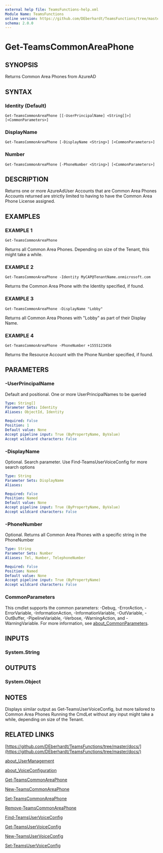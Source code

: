 ```yaml
---
external help file: TeamsFunctions-help.xml
Module Name: TeamsFunctions
online version: https://github.com/DEberhardt/TeamsFunctions/tree/master/docs/
schema: 2.0.0
---
```


# Get-TeamsCommonAreaPhone

## SYNOPSIS
Returns Common Area Phones from AzureAD

## SYNTAX

### Identity (Default)
```
Get-TeamsCommonAreaPhone [[-UserPrincipalName] <String[]>] [<CommonParameters>]
```

### DisplayName
```
Get-TeamsCommonAreaPhone [-DisplayName <String>] [<CommonParameters>]
```

### Number
```
Get-TeamsCommonAreaPhone [-PhoneNumber <String>] [<CommonParameters>]
```

## DESCRIPTION
Returns one or more AzureAdUser Accounts that are Common Area Phones
Accounts returned are strictly limited to having to have the Common Area Phone License assigned.

## EXAMPLES

### EXAMPLE 1
```
Get-TeamsCommonAreaPhone
```

Returns all Common Area Phones.
  Depending on size of the Tenant, this might take a while.

### EXAMPLE 2
```
Get-TeamsCommonAreaPhone -Identity MyCAP@TenantName.onmicrosoft.com
```

Returns the Common Area Phone with the Identity specified, if found.

### EXAMPLE 3
```
Get-TeamsCommonAreaPhone -DisplayName "Lobby"
```

Returns all Common Area Phones with "Lobby" as part of their Display Name.

### EXAMPLE 4
```
Get-TeamsCommonAreaPhone -PhoneNumber +1555123456
```

Returns the Resource Account with the Phone Number specified, if found.

## PARAMETERS

### -UserPrincipalName
Default and positional.
One or more UserPrincipalNames to be queried

```yaml
Type: String[]
Parameter Sets: Identity
Aliases: ObjectId, Identity

Required: False
Position: 1
Default value: None
Accept pipeline input: True (ByPropertyName, ByValue)
Accept wildcard characters: False
```

### -DisplayName
Optional.
Search parameter.
Use Find-TeamsUserVoiceConfig for more search options

```yaml
Type: String
Parameter Sets: DisplayName
Aliases:

Required: False
Position: Named
Default value: None
Accept pipeline input: True (ByPropertyName, ByValue)
Accept wildcard characters: False
```

### -PhoneNumber
Optional.
Returns all Common Area Phones with a specific string in the PhoneNumber

```yaml
Type: String
Parameter Sets: Number
Aliases: Tel, Number, TelephoneNumber

Required: False
Position: Named
Default value: None
Accept pipeline input: True (ByPropertyName)
Accept wildcard characters: False
```

### CommonParameters
This cmdlet supports the common parameters: -Debug, -ErrorAction, -ErrorVariable, -InformationAction, -InformationVariable, -OutVariable, -OutBuffer, -PipelineVariable, -Verbose, -WarningAction, and -WarningVariable. For more information, see [about_CommonParameters](http://go.microsoft.com/fwlink/?LinkID=113216).

## INPUTS

### System.String
## OUTPUTS

### System.Object
## NOTES
Displays similar output as Get-TeamsUserVoiceConfig, but more tailored to Common Area Phones
Running the CmdLet without any input might take a while, depending on size of the Tenant.

## RELATED LINKS

[https://github.com/DEberhardt/TeamsFunctions/tree/master/docs/](https://github.com/DEberhardt/TeamsFunctions/tree/master/docs/)

[about_UserManagement]()

[about_VoiceConfiguration]()

[Get-TeamsCommonAreaPhone]()

[New-TeamsCommonAreaPhone]()

[Set-TeamsCommonAreaPhone]()

[Remove-TeamsCommonAreaPhone]()

[Find-TeamsUserVoiceConfig]()

[Get-TeamsUserVoiceConfig]()

[New-TeamsUserVoiceConfig]()

[Set-TeamsUserVoiceConfig]()

